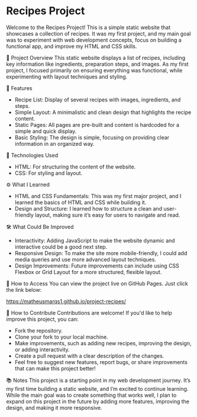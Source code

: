 # Recipes Project
Welcome to the Recipes Project! This is a simple static website that showcases a collection of recipes. It was my first project, and my main goal was to experiment with web development concepts, focus on building a functional app, and improve my HTML and CSS skills.

🚀 Project Overview
This static website displays a list of recipes, including key information like ingredients, preparation steps, and images. As my first project, I focused primarily on ensuring everything was functional, while experimenting with layout techniques and styling.

🎯 Features
- Recipe List: Display of several recipes with images, ingredients, and steps.
- Simple Layout: A minimalistic and clean design that highlights the recipe content.
- Static Pages: All pages are pre-built and content is hardcoded for a simple and quick display.
- Basic Styling: The design is simple, focusing on providing clear information in an organized way.

🔧 Technologies Used
- HTML: For structuring the content of the website.
- CSS: For styling and layout.

⚙️ What I Learned
- HTML and CSS Fundamentals: This was my first major project, and I learned the basics of HTML and CSS while building it.
- Design and Structure: I learned how to structure a clean and user-friendly layout, making sure it’s easy for users to navigate and read.

🛠️ What Could Be Improved
- Interactivity: Adding JavaScript to make the website dynamic and interactive could be a good next step.
- Responsive Design: To make the site more mobile-friendly, I could add media queries and use more advanced layout techniques.
- Design Improvements: Future improvements can include using CSS Flexbox or Grid Layout for a more structured, flexible layout.

🌟 How to Access
You can view the project live on GitHub Pages. Just click the link below:

https://matheusmarqs1.github.io/project-recipes/

🤝 How to Contribute
Contributions are welcome! If you'd like to help improve this project, you can:

- Fork the repository.
- Clone your fork to your local machine.
- Make improvements, such as adding new recipes, improving the design, or adding interactivity.
- Create a pull request with a clear description of the changes.
- Feel free to suggest new features, report bugs, or share improvements that can make this project better!

📚 Notes
This project is a starting point in my web development journey. It’s my first time building a static website, and I’m excited to continue learning. While the main goal was to create something that works well, I plan to expand on this project in the future by adding more features, improving the design, and making it more responsive.
